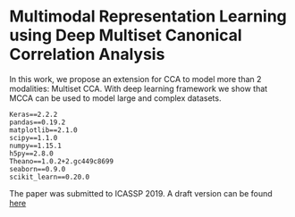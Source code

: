 # Multimodal Representation Learning using Deep Multiset Canonical Correlation Analysis

In this work, we propose an extension for CCA to model more than 2 modalities: Multiset CCA. With deep learning framework we show that MCCA can be used to model large and complex datasets.  

```console
Keras==2.2.2
pandas==0.19.2
matplotlib==2.1.0
scipy==1.1.0
numpy==1.15.1
h5py==2.8.0
Theano==1.0.2+2.gc449c8699
seaborn==0.9.0
scikit_learn==0.20.0
```

The paper was submitted to ICASSP 2019. A draft version can be found [here](https://drive.google.com/file/d/1f3XF17TFBIUuOJ0s6pvuQqNgH2PKNNSS/view?usp=sharing)
